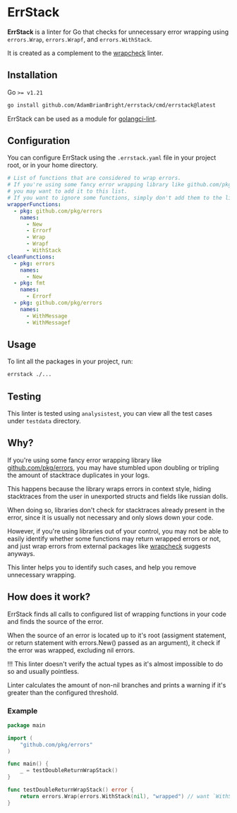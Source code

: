 # ErrStack

**ErrStack** is a linter for Go that checks for unnecessary error wrapping using `errors.Wrap`, `errors.Wrapf`, and `errors.WithStack`.

It is created as a complement to the [wrapcheck](https://github.com/tomarrell/wrapcheck) linter.

## Installation

Go `>= v1.21`

```bash
go install github.com/AdamBrianBright/errstack/cmd/errstack@latest
```

ErrStack can be used as a module for [golangci-lint](https://golangci-lint.run/usage/linters/#modules).

## Configuration

You can configure ErrStack using the `.errstack.yaml` file in your project root, or in your home directory.

```yaml
# List of functions that are considered to wrap errors.
# If you're using some fancy error wrapping library like github.com/pkg/errors,
# you may want to add it to this list.
# If you want to ignore some functions, simply don't add them to the list.
wrapperFunctions:
  - pkg: github.com/pkg/errors
    names:
      - New
      - Errorf
      - Wrap
      - Wrapf
      - WithStack
cleanFunctions:
  - pkg: errors
    names:
      - New
  - pkg: fmt
    names:
      - Errorf
  - pkg: github.com/pkg/errors
    names:
      - WithMessage
      - WithMessagef
```

## Usage

To lint all the packages in your project, run:

```bash
errstack ./...
```

## Testing

This linter is tested using `analysistest`, you can view all the test cases under `testdata` directory.

## Why?

If you're using some fancy error wrapping library like [github.com/pkg/errors](https://pkg.go.dev/github.com/pkg/errors), you may have stumbled upon doubling or tripling the amount of stacktrace duplicates in your logs.

This happens because the library wraps errors in context style, hiding stacktraces from the user in unexported structs and fields like russian dolls.

When doing so, libraries don't check for stacktraces already present in the error, since it is usually not necessary and only slows down your code.

However, if you're using libraries out of your control, you may not be able to easily identify whether some functions may return wrapped errors or not, and just wrap errors from external packages like [wrapcheck](https://github.com/tomarrell/wrapcheck) suggests anyways.

This linter helps you to identify such cases, and help you remove unnecessary wrapping.

## How does it work?

ErrStack finds all calls to configured list of wrapping functions in your code and finds the source of the error.

When the source of an error is located up to it's root (assigment statement, or return statement with errors.New() passed as an argument), it check if the error was wrapped, excluding nil errors.

!!! This linter doesn't verify the actual types as it's almost impossible to do so and usually pointless.

Linter calculates the amount of non-nil branches and prints a warning if it's greater than the configured threshold.

### Example

```go
package main

import (
	"github.com/pkg/errors"
)

func main() {
	_ = testDoubleReturnWrapStack()
}

func testDoubleReturnWrapStack() error {
	return errors.Wrap(errors.WithStack(nil), "wrapped") // want `WithStack call unnecessarily wraps error with stacktrace. Replace with errors.WithMessage()`
}
```